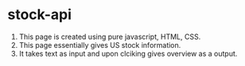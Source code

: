 # stock-api

1. This page is created using pure javascript, HTML, CSS.
2. This page essentially gives US stock information.
3. It takes text as input and upon clciking gives overview as a output.
